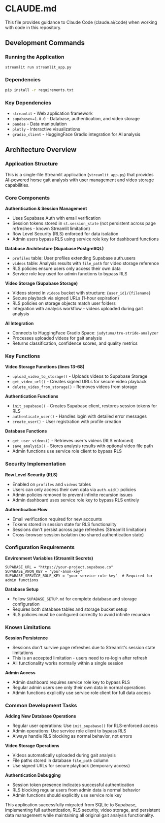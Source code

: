 # CLAUDE.md

This file provides guidance to Claude Code (claude.ai/code) when working with code in this repository.

## Development Commands

### Running the Application
```bash
streamlit run streamlit_app.py
```

### Dependencies
```bash
pip install -r requirements.txt
```

### Key Dependencies
- `streamlit` - Web application framework
- `supabase>=1.0.0` - Database, authentication, and video storage
- `pandas` - Data manipulation
- `plotly` - Interactive visualizations
- `gradio_client` - HuggingFace Gradio integration for AI analysis

## Architecture Overview

### Application Structure
This is a single-file Streamlit application (`streamlit_app.py`) that provides AI-powered horse gait analysis with user management and video storage capabilities.

### Core Components

**Authentication & Session Management**
- Uses Supabase Auth with email verification
- Session tokens stored in `st.session_state` (not persistent across page refreshes - known Streamlit limitation)
- Row Level Security (RLS) enforced for data isolation
- Admin users bypass RLS using service role key for dashboard functions

**Database Architecture (Supabase PostgreSQL)**
- `profiles` table: User profiles extending Supabase auth.users
- `videos` table: Analysis results with `file_path` for video storage reference
- RLS policies ensure users only access their own data
- Service role key used for admin functions to bypass RLS

**Video Storage (Supabase Storage)**
- Videos stored in `videos` bucket with structure: `{user_id}/{filename}`
- Secure playback via signed URLs (1-hour expiration)
- RLS policies on storage objects match user folders
- Integration with analysis workflow - videos uploaded during gait analysis

**AI Integration**
- Connects to HuggingFace Gradio Space: `judytuna/tru-stride-analyzer`
- Processes uploaded videos for gait analysis
- Returns classification, confidence scores, and quality metrics

### Key Functions

**Video Storage Functions (lines 13-68)**
- `upload_video_to_storage()` - Uploads videos to Supabase Storage
- `get_video_url()` - Creates signed URLs for secure video playback
- `delete_video_from_storage()` - Removes videos from storage

**Authentication Functions**
- `init_supabase()` - Creates Supabase client, restores session tokens for RLS
- `authenticate_user()` - Handles login with detailed error messages
- `create_user()` - User registration with profile creation

**Database Functions**
- `get_user_videos()` - Retrieves user's videos (RLS enforced)
- `save_analysis()` - Stores analysis results with optional video file path
- Admin functions use service role client to bypass RLS

### Security Implementation

**Row Level Security (RLS)**
- Enabled on `profiles` and `videos` tables
- Users can only access their own data via `auth.uid()` policies
- Admin policies removed to prevent infinite recursion issues
- Admin dashboard uses service role key to bypass RLS entirely

**Authentication Flow**
- Email verification required for new accounts
- Tokens stored in session state for RLS functionality
- Sessions don't persist across page refreshes (Streamlit limitation)
- Cross-browser session isolation (no shared authentication state)

### Configuration Requirements

**Environment Variables (Streamlit Secrets)**
```
SUPABASE_URL = "https://your-project.supabase.co"
SUPABASE_ANON_KEY = "your-anon-key"
SUPABASE_SERVICE_ROLE_KEY = "your-service-role-key"  # Required for admin functions
```

**Database Setup**
- Follow `SUPABASE_SETUP.md` for complete database and storage configuration
- Requires both database tables and storage bucket setup
- RLS policies must be configured correctly to avoid infinite recursion

### Known Limitations

**Session Persistence**
- Sessions don't survive page refreshes due to Streamlit's session state limitations
- This is an accepted limitation - users need to re-login after refresh
- All functionality works normally within a single session

**Admin Access**
- Admin dashboard requires service role key to bypass RLS
- Regular admin users see only their own data in normal operations
- Admin functions explicitly use service role client for full data access

### Common Development Tasks

**Adding New Database Operations**
- Regular user operations: Use `init_supabase()` for RLS-enforced access
- Admin operations: Use service role client to bypass RLS
- Always handle RLS blocking as normal behavior, not errors

**Video Storage Operations**
- Videos automatically uploaded during gait analysis
- File paths stored in database `file_path` column
- Use signed URLs for secure playback (temporary access)

**Authentication Debugging**
- Session token presence indicates successful authentication
- RLS blocking regular users from admin data is normal behavior
- Admin functions should explicitly use service role key

This application successfully migrated from SQLite to Supabase, implementing full authentication, RLS security, video storage, and persistent data management while maintaining all original gait analysis functionality.